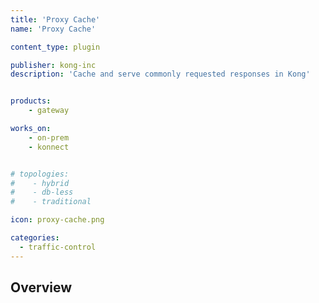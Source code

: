 ```yaml
---
title: 'Proxy Cache'
name: 'Proxy Cache'

content_type: plugin

publisher: kong-inc
description: 'Cache and serve commonly requested responses in Kong'


products:
    - gateway

works_on:
    - on-prem
    - konnect


# topologies:
#    - hybrid
#    - db-less
#    - traditional

icon: proxy-cache.png

categories:
  - traffic-control
---
```


## Overview

